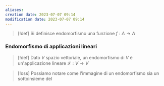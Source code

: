 ```yaml
---
aliases: 
creation date: 2023-07-07 09:14
modification date: 2023-07-07 09:14
---
```


>[!def]
>Si definisce endomorfismo una funzione $f : A \to A$


### Endomorfismo di applicazioni lineari

>[!def]
>Dato $V$ spazio vettoriale, un endomorfismo di $V$ è un'applicazione lineare $\mathcal{L} : V \to V$


>[!oss]
>Possiamo notare come l'immagine di un endomorfismo sia un sottoinsieme del